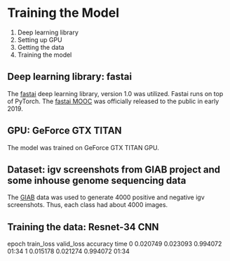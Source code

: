 # Training the Model

1.  Deep learning library
2.  Setting up GPU
3.  Getting the data
4.  Training the model 

## Deep learning library:  fastai
The [fastai](https://github.com/fastai/fastai) deep learning library, version 1.0 was utilized.  Fastai runs on top of PyTorch.   The [fastai MOOC](https://docs.fast.ai) was officially released to the public in early 2019.

## GPU: GeForce GTX TITAN
The model was trained on GeForce GTX TITAN GPU.

## Dataset:  igv screenshots from GIAB project and some inhouse genome sequencing data
The [GIAB](https://www.nist.gov/programs-projects/genome-bottle) data was used to generate 4000 positive and negative igv screenshots.  Thus, each class had about 4000 images.

## Training the data:  Resnet-34 CNN

epoch	train_loss	valid_loss	accuracy	time
0	0.020749	0.023093	0.994072	01:34
1	0.015178	0.021274	0.994072	01:34
